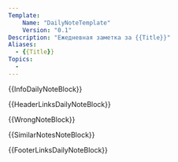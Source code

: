 ```yaml
---
Template:
    Name: "DailyNoteTemplate"
    Version: "0.1"
Description: "Ежедневная заметка за {{Title}}"
Aliases:
  - {{Title}}
Topics:
  - 
---
```


{{InfoDailyNoteBlock}}

{{HeaderLinksDailyNoteBlock}}

{{WrongNoteBlock}}

{{SimilarNotesNoteBlock}}

{{FooterLinksDailyNoteBlock}}
